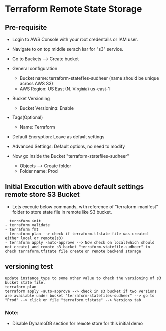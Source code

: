 # Terraform Remote State Storage

## Pre-requisite
- Login to AWS Console with your root credentails or IAM user.
- Navigate to on top middle serach bar for "s3" service.
- Go to Buckets --> Create bucket
- General configuration
  - Bucket name: terraform-statefiles-sudheer (name should be unique across AWS S3)
  - AWS Region: US East (N. Virginia) us-east-1
- Bucket Versioning
  - Bucket Versioning: Enable
- Tags(Optional)
  - Name: Terraform
- Default Encryption: Leave as default settings
- Advanced Settings: Default options, no need to modify

- Now go inside the Bucket "terraform-statefiles-sudheer"
  - Objects --> Create folder
  - Folder name: Prod

## Initial Execution with above default settings remote store S3 Bucket
- Lets execute below commands, with reference of "terraform-manifest" folder to store state file in remote like S3 bucket.
```
- terraform init
- terraform validate
- terraform fmt
- terraform plan --> check if terraform.tfstate file was created either local or remote(s3)
- terraform apply -auto-approve --> Now check on local(which should not create) and remote s3 backet "terraform-statefile-sudheer" to check terraform.tfstate file create on remote backend storage
```

## versioning test
```
update instance_type to some other value to check the versioning of s3 bucket state file.
terraform plan
terraform apply -auto-approve --> check in s3 bucket if two versions are available under bucket "terraform-statefiles-sudheer" --> go to "Prod" --> click on file "terraform.tfstate" --> Versions tab
```

### Note:
- Disable DynamoDB section for remote store for this initial demo